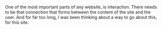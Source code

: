 One of the most important parts of any website, is interaction. There needs to be that connection that forms between the content of the site and the user. And for far too long, I was been thinking about a way to go about this, for this site.